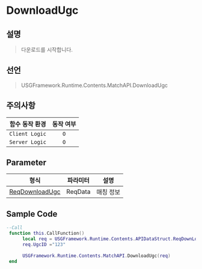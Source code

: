 # DownloadUgc
## 설명
> 다운로드를 시작합니다.
## 선언
> USGFramework.Runtime.Contents.MatchAPI.DownloadUgc
## 주의사항
|    **함수 동작 환경**    | **동작 여부** |
|:------------------:|:---------:|
| ```Client Logic``` |  ```O```  |
| ```Server Logic``` |  ```O```  |
## Parameter
|               **형식**                | **파라미터** | **설명** |
|:-----------------------------------:|:--------:|:------:|
| [ReqDownloadUgc](ReqDownloadUgc.md) | ReqData  | 매칭 정보  |

## Sample Code
```lua
--Call
 function this.CallFunction()
      local req = USGFramework.Runtime.Contents.APIDataStruct.ReqDownLoadUgc.New()
      req.UgcID ="123"
 
      USGFramework.Runtime.Contents.MatchAPI.DownloadUgc(req)
 end
```

[ReqDownloadUgc]:../../Struct/ReqDownloadUgc.md
